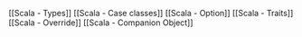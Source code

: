 [[Scala - Types]]
[[Scala - Case classes]]
[[Scala - Option]]
[[Scala - Traits]]
[[Scala - Override]]
[[Scala - Companion Object]]